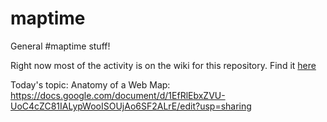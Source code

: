 maptime
=======

General #maptime stuff!

Right now most of the activity is on the wiki for this repository. Find it [here](http://github.com/maptime/maptime/wiki)

Today's topic: Anatomy of a Web Map: https://docs.google.com/document/d/1EfRlEbxZVU-UoC4cZC81IALypWooISOUjAo6SF2ALrE/edit?usp=sharing

